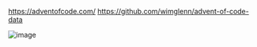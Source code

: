 https://adventofcode.com/
https://github.com/wimglenn/advent-of-code-data

![image](https://user-images.githubusercontent.com/56088689/230434268-82a1a8f6-9417-4ca6-9db3-4a5c87f480c4.png)




